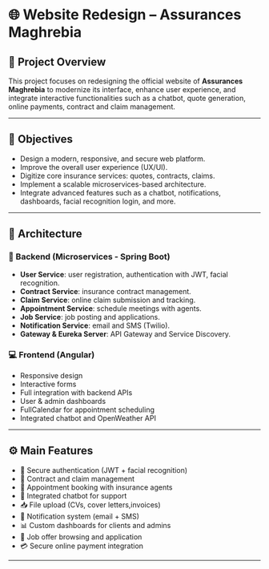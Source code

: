 # 🌐 Website Redesign – Assurances Maghrebia

## 📌 Project Overview

This project focuses on redesigning the official website of **Assurances Maghrebia** to modernize its interface, enhance user experience, and integrate interactive functionalities such as a chatbot, quote generation, online payments, contract and claim management.

---

## 🎯 Objectives

- Design a modern, responsive, and secure web platform.
- Improve the overall user experience (UX/UI).
- Digitize core insurance services: quotes, contracts, claims.
- Implement a scalable microservices-based architecture.
- Integrate advanced features such as a chatbot, notifications, dashboards, facial recognition login, and more.

---

## 🧱 Architecture

### 📡 Backend (Microservices - Spring Boot)
- **User Service**: user registration, authentication with JWT, facial recognition.
- **Contract Service**: insurance contract management.
- **Claim Service**: online claim submission and tracking.
- **Appointment Service**: schedule meetings with agents.
- **Job Service**: job posting and applications.
- **Notification Service**: email and SMS (Twilio).
- **Gateway & Eureka Server**: API Gateway and Service Discovery.

### 💻 Frontend (Angular)
- Responsive design
- Interactive forms
- Full integration with backend APIs
- User & admin dashboards
- FullCalendar for appointment scheduling
- Integrated chatbot and OpenWeather API

---

## ⚙️ Main Features

- 🔐 Secure authentication (JWT + facial recognition)
- 🧾 Contract and claim management
- 📅 Appointment booking with insurance agents
- 🤖 Integrated chatbot for support
- 📥 File upload (CVs, cover letters,invoices)
- 💬 Notification system (email + SMS)
- 📊 Custom dashboards for clients and admins
- 💼 Job offer browsing and application
- 💳 Secure online payment integration

---


